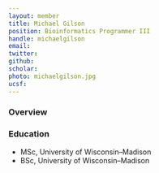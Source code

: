```yaml
---
layout: member
title: Michael Gilson
position: Bioinformatics Programmer​ III
handle: michaelgilson
email: 
twitter:
github:
scholar: 
photo: michaelgilson.jpg
ucsf: 
---
```


### Overview


### Education
- MSc, University of Wisconsin–Madison
- BSc, University of Wisconsin–Madison